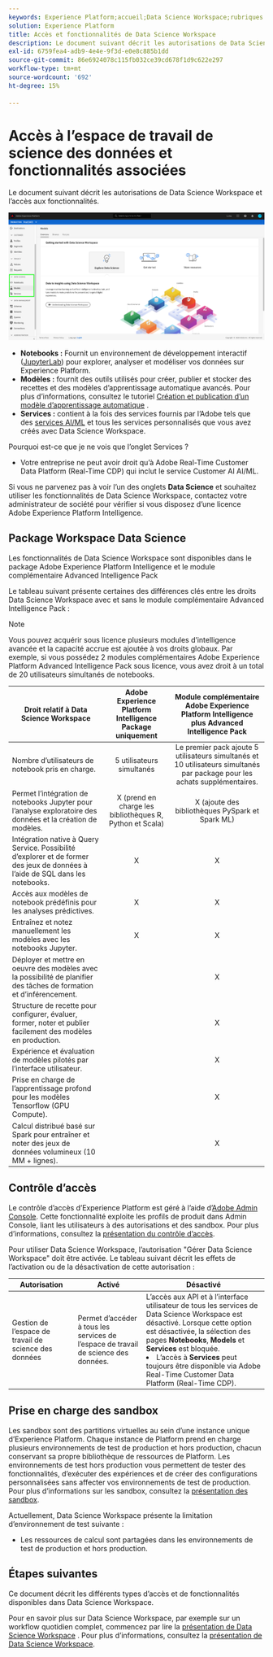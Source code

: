 ```yaml
---
keywords: Experience Platform;accueil;Data Science Workspace;rubriques les plus consultées;contrôle d’accès;sandbox;pack de renseignements;fonctionnalités dsw;accès dsw;intelligence Adobe Experience Platform;intelligence;package de renseignement aep
solution: Experience Platform
title: Accès et fonctionnalités de Data Science Workspace
description: Le document suivant décrit les autorisations de Data Science Workspace et l’accès aux fonctionnalités.
exl-id: 6759fea4-adb9-4e4e-9f3d-e0e8c885b1dd
source-git-commit: 86e6924078c115fb032ce39cd678f1d9c622e297
workflow-type: tm+mt
source-wordcount: '692'
ht-degree: 15%

---
```


# Accès à l’espace de travail de science des données et fonctionnalités associées

Le document suivant décrit les autorisations de Data Science Workspace et l’accès aux fonctionnalités.

![Onglets DSW](./images/access/platform-tabs.png)

- **Notebooks :** Fournit un environnement de développement interactif ([JupyterLab](./jupyterlab/overview.md)) pour explorer, analyser et modéliser vos données sur Experience Platform.
- **Modèles :** fournit des outils utilisés pour créer, publier et stocker des recettes et des modèles d’apprentissage automatique avancés. Pour plus d’informations, consultez le tutoriel [Création et publication d’un modèle d’apprentissage automatique](./models-recipes/create-publish-model.md) .
- **Services :** contient à la fois des services fournis par l’Adobe tels que des [services AI/ML](../intelligent-services/home.md) et tous les services personnalisés que vous avez créés avec Data Science Workspace.

Pourquoi est-ce que je ne vois que l’onglet Services ?

- Votre entreprise ne peut avoir droit qu’à Adobe Real-Time Customer Data Platform (Real-Time CDP) qui inclut le service Customer AI AI/ML.

Si vous ne parvenez pas à voir l’un des onglets **Data Science** et souhaitez utiliser les fonctionnalités de Data Science Workspace, contactez votre administrateur de société pour vérifier si vous disposez d’une licence Adobe Experience Platform Intelligence.

## Package Workspace Data Science

Les fonctionnalités de Data Science Workspace sont disponibles dans le package Adobe Experience Platform Intelligence et le module complémentaire Advanced Intelligence Pack

Le tableau suivant présente certaines des différences clés entre les droits Data Science Workspace avec et sans le module complémentaire Advanced Intelligence Pack :

>[!NOTE]
>
>Vous pouvez acquérir sous licence plusieurs modules d’intelligence avancée et la capacité accrue est ajoutée à vos droits globaux. Par exemple, si vous possédez 2 modules complémentaires Adobe Experience Platform Advanced Intelligence Pack sous licence, vous avez droit à un total de 20 utilisateurs simultanés de notebooks.

| Droit relatif à Data Science Workspace | Adobe Experience Platform Intelligence Package uniquement | Module complémentaire Adobe Experience Platform Intelligence plus Advanced Intelligence Pack |
| --- | :---: | :---: |
| Nombre d’utilisateurs de notebook pris en charge. | 5 utilisateurs simultanés | Le premier pack ajoute 5 utilisateurs simultanés et 10 utilisateurs simultanés par package pour les achats supplémentaires. |
| Permet l’intégration de notebooks Jupyter pour l’analyse exploratoire des données et la création de modèles. | X (prend en charge les bibliothèques R, Python et Scala) | X (ajoute des bibliothèques PySpark et Spark ML) |
| Intégration native à Query Service. Possibilité d’explorer et de former des jeux de données à l’aide de SQL dans les notebooks. | X | X |
| Accès aux modèles de notebook prédéfinis pour les analyses prédictives. | X | X |
| Entraînez et notez manuellement les modèles avec les notebooks Jupyter. | X | X |
| Déployer et mettre en oeuvre des modèles avec la possibilité de planifier des tâches de formation et d’inférencement. | | X |
| Structure de recette pour configurer, évaluer, former, noter et publier facilement des modèles en production. |  | X |
| Expérience et évaluation de modèles pilotés par l’interface utilisateur. | | X |
| Prise en charge de l’apprentissage profond pour les modèles Tensorflow (GPU Compute). | | X |
| Calcul distribué basé sur Spark pour entraîner et noter des jeux de données volumineux (10 MM + lignes). | | X |

## Contrôle d’accès

Le contrôle d’accès d’Experience Platform est géré à l’aide d’[Adobe Admin Console](https://adminconsole.adobe.com). Cette fonctionnalité exploite les profils de produit dans Admin Console, liant les utilisateurs à des autorisations et des sandbox. Pour plus d’informations, consultez la [présentation du contrôle d’accès](../access-control/home.md).

Pour utiliser Data Science Workspace, l’autorisation &quot;Gérer Data Science Workspace&quot; doit être activée. Le tableau suivant décrit les effets de l’activation ou de la désactivation de cette autorisation :

| Autorisation | Activé | Désactivé |
|---|---|---|
| Gestion de l’espace de travail de science des données | Permet d’accéder à tous les services de l’espace de travail de science des données. | L’accès aux API et à l’interface utilisateur de tous les services de Data Science Workspace est désactivé. Lorsque cette option est désactivée, la sélection des pages **Notebooks**, **Models** et **Services** est bloquée. <li>L’accès à **Services** peut toujours être disponible via Adobe Real-Time Customer Data Platform (Real-Time CDP).</li> |

## Prise en charge des sandbox

Les sandbox sont des partitions virtuelles au sein d’une instance unique d’Experience Platform. Chaque instance de Platform prend en charge plusieurs environnements de test de production et hors production, chacun conservant sa propre bibliothèque de ressources de Platform. Les environnements de test hors production vous permettent de tester des fonctionnalités, d’exécuter des expériences et de créer des configurations personnalisées sans affecter vos environnements de test de production. Pour plus d’informations sur les sandbox, consultez la [présentation des sandbox](../sandboxes/home.md).

Actuellement, Data Science Workspace présente la limitation d’environnement de test suivante :

- Les ressources de calcul sont partagées dans les environnements de test de production et hors production.

## Étapes suivantes

Ce document décrit les différents types d’accès et de fonctionnalités disponibles dans Data Science Workspace.

Pour en savoir plus sur Data Science Workspace, par exemple sur un workflow quotidien complet, commencez par lire la [présentation de Data Science Workspace](./walkthrough.md) . Pour plus d’informations, consultez la [présentation de Data Science Workspace](./home.md).
